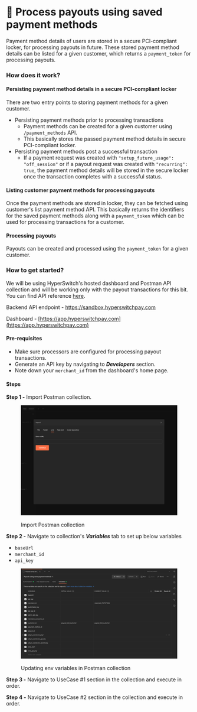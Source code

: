 # 🔗 Process payouts using saved payment methods

Payment method details of users are stored in a secure PCI-compliant locker, for processing payouts in future. These stored payment method details can be listed for a given customer, which returns a `payment_token` for processing payouts.

### How does it work?

#### Persisting payment method details in a secure PCI-compliant locker

There are two entry points to storing payment methods for a given customer.

* Persisting payment methods prior to processing transactions
  * Payment methods can be created for a given customer using `/payment_methods` API.
  * This basically stores the passed payment method details in secure PCI-compliant locker.
* Persisting payment methods post a successful transaction
  * If a payment request was created with `"setup_future_usage": "off_session"` or if a payout request was created with `"recurring": true`, the payment method details will be stored in the secure locker once the transaction completes with a successful status.

#### Listing customer payment methods for processing payouts

Once the payment methods are stored in locker, they can be fetched using customer's list payment method API. This basically returns the identifiers for the saved payment methods along with a `payment_token` which can be used for processing transactions for a customer.

#### Processing payouts

Payouts can be created and processed using the `payment_token` for a given customer.

### How to get started?

We will be using HyperSwitch's hosted dashboard and Postman API collection and will be working only with the payout transactions for this bit. You can find API reference [here](https://api-reference.hyperswitchpay.com/api-reference/payouts/payouts--create).

Backend API endpoint - https://sandbox.hyperswitchpay.com

Dashboard - [https://app.hyperswitchpay.com](https://app.hyperswitchpay.com)

#### Pre-requisites

* Make sure processors are configured for processing payout transactions.
* Generate an API key by navigating to _**Developers**_ section.
* Note down your `merchant_id` from the dashboard's home page.

#### Steps

**Step 1 -** Import Postman collection.

<figure><img src="../../../.gitbook/assets/image (8).png" alt=""><figcaption><p>Import Postman collection</p></figcaption></figure>

**Step 2 -** Navigate to collection's _**Variables**_ tab to set up below variables

* `baseUrl`
* `merchant_id`
* `api_key`

<figure><img src="../../../.gitbook/assets/image (9).png" alt=""><figcaption><p>Updating env variables in Postman collection</p></figcaption></figure>

**Step 3 -** Navigate to UseCase #1 section in the collection and execute in order.

**Step 4 -** Navigate to UseCase #2 section in the collection and execute in order.
